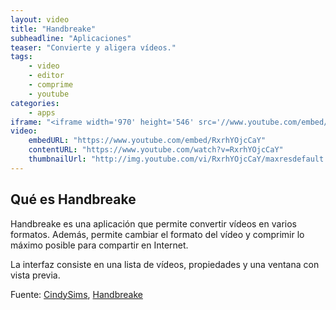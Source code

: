 ```yaml
---
layout: video
title: "Handbreake"
subheadline: "Aplicaciones"
teaser: "Convierte y aligera vídeos."
tags:
    - video
    - editor
    - comprime
    - youtube
categories:
    - apps
iframe: "<iframe width='970' height='546' src='//www.youtube.com/embed/RxrhYOjcCaY' frameborder='0' allowfullscreen></iframe>"
video:
    embedURL: "https://www.youtube.com/embed/RxrhYOjcCaY"
    contentURL: "https://www.youtube.com/watch?v=RxrhYOjcCaY"
    thumbnailUrl: "http://img.youtube.com/vi/RxrhYOjcCaY/maxresdefault.jpg"
---
```

<!--more-->

## Qué es Handbreake

Handbreake es una aplicación que permite convertir vídeos en varios formatos. Además, permite cambiar el formato del vídeo y comprimir lo máximo posible para compartir en Internet.

La interfaz consiste en una lista de vídeos, propiedades y una ventana con vista previa.

Fuente: [CindySims](https://www.youtube.com/channel/UCnJOvGWpZGw_sxrVx4Z2Gdw), [Handbreake](https://handbrake.fr/)